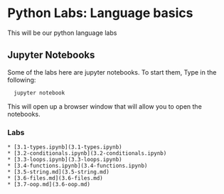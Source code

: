# Python Labs: Language basics 

This will be our python language labs



## Jupyter Notebooks

Some of the labs here are jupyter notebooks.  To start them, Type in the following:

```bash
  jupyter notebook
```


This will open up a browser window that will allow you to open the notebooks. 


### Labs

    * [3.1-types.ipynb](3.1-types.ipynb)
    * [3.2-conditionals.ipynb](3.2-conditionals.ipynb)
    * [3.3-loops.ipynb](3.3-loops.ipynb)
    * [3.4-functions.ipynb](3.4-functions.ipynb)
    * [3.5-string.md](3.5-string.md)
    * [3.6-files.md](3.6-files.md)
    * [3.7-oop.md](3.6-oop.md)
